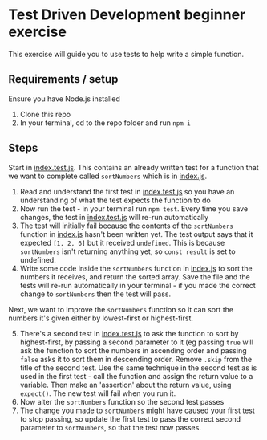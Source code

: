 # Test Driven Development beginner exercise

This exercise will guide you to use tests to help write a simple function.

## Requirements / setup
Ensure you have Node.js installed

1. Clone this repo
2. In your terminal, cd to the repo folder and run `npm i`

## Steps
Start in [index.test.js](./index.test.js). This contains an already written test for a function that we want to complete called `sortNumbers` which is in [index.js](./index.js).

1. Read and understand the first test in [index.test.js](./index.test.js) so you have an understanding of what the test expects the function to do
2. Now run the test - in your terminal run `npm test`. Every time you save changes, the test in [index.test.js](./index.test.js) will re-run automatically
3. The test will initially fail because the contents of the `sortNumbers` function in [index.js](./index.js) hasn't been written yet. The test output says that it expected `[1, 2, 6]` but it received `undefined`. This is because `sortNumbers` isn't returning anything yet, so `const result` is set to undefined.
4. Write some code inside the `sortNumbers` function in [index.js](./index.js) to sort the numbers it receives, and return the sorted array. Save the file and the tests will re-run automatically in your terminal - if you made the correct change to `sortNumbers` then the test will pass.

Next, we want to improve the `sortNumbers` function so it can sort the numbers it's given either by lowest-first or highest-first.

5. There's a second test in [index.test.js](./index.test.js) to ask the function to sort by highest-first, by passing a second parameter to it (eg passing `true` will ask the function to sort the numbers in ascending order and passing `false` asks it to sort them in descending order.
Remove `.skip` from the title of the second test. Use the same technique in the second test as is used in the first test - call the function and assign the return value to a variable. Then make an 'assertion' about the return value, using `expect()`. 
The new test will fail when you run it.
6. Now alter the `sortNumbers` function so the second test passes
7. The change you made to `sortNumbers` might have caused your first test to stop passing, so update the first test to pass the correct second parameter to `sortNumbers`, so that the test now passes.
